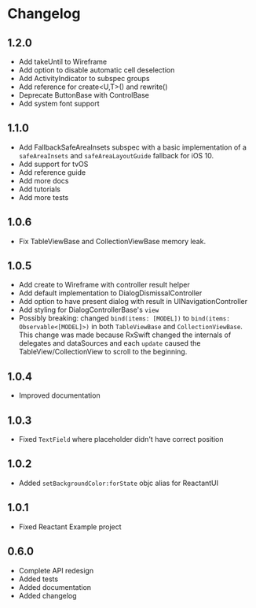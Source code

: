 # Changelog

## 1.2.0
* Add takeUntil to Wireframe
* Add option to disable automatic cell deselection
* Add ActivityIndicator to subspec groups
* Add reference for create<U,T>() and rewrite()
* Deprecate ButtonBase with ControlBase
* Add system font support

## 1.1.0
* Add FallbackSafeAreaInsets subspec with a basic implementation of a `safeAreaInsets` and `safeAreaLayoutGuide` fallback for iOS 10.
* Add support for tvOS
* Add reference guide
* Add more docs
* Add tutorials
* Add more tests

## 1.0.6
* Fix TableViewBase and CollectionViewBase memory leak.

## 1.0.5
* Add create to Wireframe with controller result helper
* Add default implementation to DialogDismissalController
* Add option to have present dialog with result in UINavigationController
* Add styling for DialogControllerBase's `view`
* Possibly breaking: changed `bind(items: [MODEL])` to `bind(items: Observable<[MODEL]>)` in both `TableViewBase` and `CollectionViewBase`. This change was made because RxSwift changed the internals of delegates and dataSources and each `update` caused the TableView/CollectionView to scroll to the beginning.

## 1.0.4
* Improved documentation

## 1.0.3
* Fixed `TextField` where placeholder didn't have correct position

## 1.0.2
* Added `setBackgroundColor:forState` objc alias for ReactantUI

## 1.0.1
* Fixed Reactant Example project

## 0.6.0

* Complete API redesign
* Added tests
* Added documentation
* Added changelog
